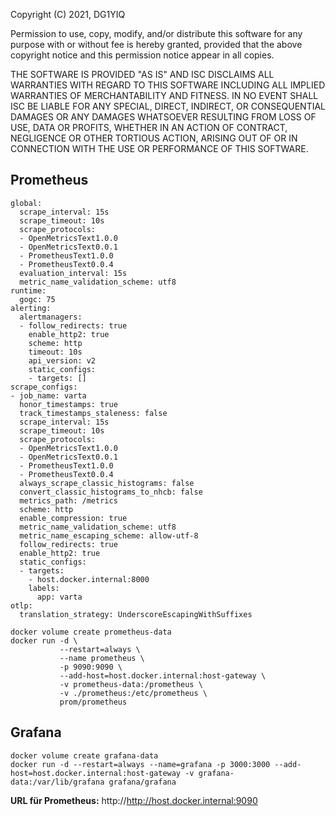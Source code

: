 Copyright (C) 2021, DG1YIQ

Permission to use, copy, modify, and/or distribute this software for any
purpose with or without fee is hereby granted, provided that the above
copyright notice and this permission notice appear in all copies.

THE SOFTWARE IS PROVIDED "AS IS" AND ISC DISCLAIMS ALL WARRANTIES WITH
REGARD TO THIS SOFTWARE INCLUDING ALL IMPLIED WARRANTIES OF MERCHANTABILITY
AND FITNESS.  IN NO EVENT SHALL ISC BE LIABLE FOR ANY SPECIAL, DIRECT,
INDIRECT, OR CONSEQUENTIAL DAMAGES OR ANY DAMAGES WHATSOEVER RESULTING FROM
LOSS OF USE, DATA OR PROFITS, WHETHER IN AN ACTION OF CONTRACT, NEGLIGENCE
OR OTHER TORTIOUS ACTION, ARISING OUT OF OR IN CONNECTION WITH THE USE OR
PERFORMANCE OF THIS SOFTWARE.

## Prometheus

```
global:
  scrape_interval: 15s
  scrape_timeout: 10s
  scrape_protocols:
  - OpenMetricsText1.0.0
  - OpenMetricsText0.0.1
  - PrometheusText1.0.0
  - PrometheusText0.0.4
  evaluation_interval: 15s
  metric_name_validation_scheme: utf8
runtime:
  gogc: 75
alerting:
  alertmanagers:
  - follow_redirects: true
    enable_http2: true
    scheme: http
    timeout: 10s
    api_version: v2
    static_configs:
    - targets: []
scrape_configs:
- job_name: varta
  honor_timestamps: true
  track_timestamps_staleness: false
  scrape_interval: 15s
  scrape_timeout: 10s
  scrape_protocols:
  - OpenMetricsText1.0.0
  - OpenMetricsText0.0.1
  - PrometheusText1.0.0
  - PrometheusText0.0.4
  always_scrape_classic_histograms: false
  convert_classic_histograms_to_nhcb: false
  metrics_path: /metrics
  scheme: http
  enable_compression: true
  metric_name_validation_scheme: utf8
  metric_name_escaping_scheme: allow-utf-8
  follow_redirects: true
  enable_http2: true
  static_configs:
  - targets:
    - host.docker.internal:8000
    labels:
      app: varta
otlp:
  translation_strategy: UnderscoreEscapingWithSuffixes
```

```
docker volume create prometheus-data
docker run -d \
           --restart=always \
           --name prometheus \
           -p 9090:9090 \
           --add-host=host.docker.internal:host-gateway \
           -v prometheus-data:/prometheus \
           -v ./prometheus:/etc/prometheus \
           prom/prometheus
```

## Grafana

```
docker volume create grafana-data
docker run -d --restart=always --name=grafana -p 3000:3000 --add-host=host.docker.internal:host-gateway -v grafana-data:/var/lib/grafana grafana/grafana
```

__URL für Prometheus:__ http://http://host.docker.internal:9090
